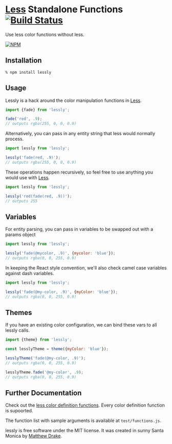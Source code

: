 # [Less][] Standalone Functions [![Build Status](https://travis-ci.org/gtg092x/lessly.svg?branch=master)](https://travis-ci.org/gtg092x/lessly)

Use less color functions without less.

[![NPM](https://nodei.co/npm/lessly.png?downloads=true&stars=true)](https://nodei.co/npm/lessly/)


## Installation

    % npm install lessly
    
## Usage

Lessly is a hack around the color manipulation functions in [Less][]. 

```js
import {fade} from 'lessly';

fade('red', .9);
// outputs rgba(255, 0, 0, 0.9)
```

Alternatively, you can pass in any entity string that less would normally process.

```js
import lessly from 'lessly';

lessly('fade(red, .9)');
// outputs rgba(255, 0, 0, 0.9)
```

These operations happen recursively, so feel free to use anything you would use with [Less][].

```js
import lessly from 'lessly';

lessly('red(fade(red, .9))');
// outputs 255
```

## Variables

For entity parsing, you can pass in variables to be swapped out with a params object

```js
import lessly from 'lessly';

lessly('fade(@mycolor, .9)', {mycolor: 'blue'});
// outputs rgba(0, 0, 255, 0.9)
```

In keeping the React style convention, we'll also check camel case variables against dash variables.

```js
import lessly from 'lessly';

lessly('fade(@my-color, .9)', {myColor: 'blue'});
// outputs rgba(0, 0, 255, 0.9)
```

## Themes

If you have an existing color configuration, we can bind these vars to all lessly calls.

```js
import {theme} from 'lessly';

const lesslyTheme = theme({myColor: 'blue'});

lesslyTheme('fade(@my-color, .9)');
// outputs rgba(0, 0, 255, 0.9)

lesslyTheme.fade('@my-color', .9);
// outputs rgba(0, 0, 255, 0.9)

```

## Further Documentation

Check out the [less color definition functions](http://lesscss.org/functions/#color-definition). Every color definition function is supoorted.

The function list with sample arguments is available at `test/functions.js`.
    
lessly is free software under the MIT license. It was created in sunny Santa Monica by [Matthew Drake][].

[Less]: https://github.com/less/less.js
[Matthew Drake]: http://www.mediadrake.com
